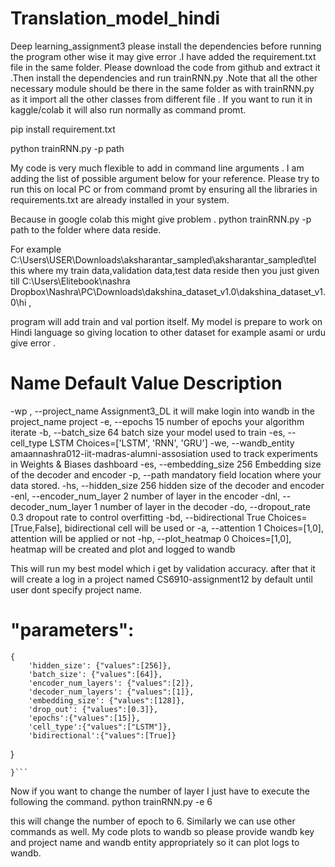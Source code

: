 # Translation_model_hindi

Deep learning_assignment3
please install the dependencies before running the program other wise it may give error .I have added the requirement.txt file in the same folder. Please download the code from github and extract it .Then install the dependencies and run trainRNN.py .Note that all the other necessary module should be there in the same folder as with trainRNN.py as it import all the other classes from different file . If you want to run it in kaggle/colab it will also run normally as command promt.



pip install requirement.txt


python trainRNN.py -p path

My code is very much flexible to add in command line arguments . 
I am adding the list of possible argument below for your reference.
Please try to run this on local PC or from command promt by ensuring all the libraries in requirements.txt are already installed in your system.

Because in google colab this might give problem . python trainRNN.py -p path to the folder where data reside.

For example C:\Users\USER\Downloads\aksharantar_sampled\aksharantar_sampled\tel this where my train data,validation data,test data reside then you just given till C:\Users\Elitebook\nashra Dropbox\Nashra\PC\Downloads\dakshina_dataset_v1.0\dakshina_dataset_v1.0\hi , 

program will add train and val portion itself. 
My model is prepare to work on Hindi language so giving location to other dataset for example asami or urdu give error .

# Name	                             Default Value	                           Description
-wp ,                               --project_name	Assignment3_DL	           it will make login into wandb in the project_name project
-e,                                 --epochs	                               15	number of epochs your algorithm iterate
-b,                                 --batch_size 64	                           batch size your model used to train
-es,                                --cell_type	LSTM	                       Choices=['LSTM', 'RNN', 'GRU']
-we,                                --wandb_entity                       amaannashra012-iit-madras-alumni-assosiation used to track experiments in Weights & Biases dashboard
-es,                                --embedding_size 256	                   Embedding size of the decoder and encoder
-p,                                 --path	                                   mandatory field	location where your data stored.
-hs,                                --hidden_size 256	                       hidden size of the decoder and encoder
-enl,                               --encoder_num_layer	2	                   number of layer in the encoder
-dnl,                               --decoder_num_layer	1	                   number of layer in the decoder
-do,                                --dropout_rate	0.3	                       dropout rate to control overfitting
-bd,                                --bidirectional	True	                   Choices=[True,False], bidirectional cell will be used or
-a,                                 --attention	1	                           Choices=[1,0], attention will be applied or not
-hp,                                --plot_heatmap	0	                       Choices=[1,0], heatmap will be created and plot and logged to wandb


This will run my best model which i get by validation accuracy. after that it will create a log in a project named CS6910-assignment12 by default until user dont specify project name.


# "parameters":
    {
        'hidden_size': {"values":[256]},
        'batch_size': {"values":[64]},
        'encoder_num_layers': {"values":[2]},
        'decoder_num_layers': {"values":[1]},
        'embedding_size': {"values":[128]},
        'drop_out': {"values":[0.3]},
        'epochs':{"values":[15]},
        'cell_type':{"values":["LSTM"]},
        'bidirectional':{"values":[True]}
}
      
    }```
Now if you want to change the number of layer I just have to execute the following the command.
python trainRNN.py -e 6

this will change the number of epoch to 6. Similarly we can use other commands as well.
My code plots to  wandb so please provide wandb key and project name and wandb entity appropriately so it can plot logs to wandb. 
